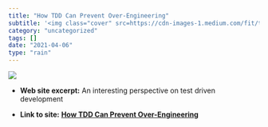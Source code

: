 ```yaml
---
title: "How TDD Can Prevent Over-Engineering"
subtitle: '<img class="cover" src=https://cdn-images-1.medium.com/fit/t/3800/1432/1*hrqVZSit6lBy98F0ySpHxA.jpeg...'
category: "uncategorized"
tags: []
date: "2021-04-06"
type: "rain"
---
```

<img class="cover" src=https://cdn-images-1.medium.com/fit/t/3800/1432/1*hrqVZSit6lBy98F0ySpHxA.jpeg>



* **Web site excerpt:** An interesting perspective on test driven development

* **Link to site:** **[How TDD Can Prevent Over-Engineering](https://link.medium.com/eyaF62VgRS)**